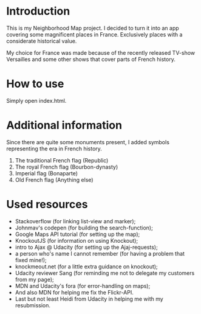 # Introduction

This is my Neighborhood Map project. I decided to turn it into an app
covering some magnificent places in France. Exclusively places with
a considerate historical value.

My choice for France was made because of the recently released TV-show
Versailles and some other shows that cover parts of French history.

# How to use

Simply open index.html.

# Additional information

Since there are quite some monuments present, I added symbols
representing the era in French history. 

1. The traditional French flag (Republic)
2. The royal French flag (Bourbon-dynasty)
3. Imperial flag (Bonaparte)
4. Old French flag (Anything else)

# Used resources

* Stackoverflow (for linking list-view and marker);
* Johnmav's codepen (for building the search-function);
* Google Maps API tutorial (for setting up the map);
* KnockoutJS (for information on using Knockout);
* intro to Ajax @ Udacity (for setting up the Ajaj-requests);
* a person who's name I cannot remember (for having a problem that fixed mine!);
* knockmeout.net (for a little extra guidance on knockout);
* Udacity reviewer Sang (for reminding me not to delegate my customers from my page);
* MDN and Udacity's fora (for error-handling on maps);
* And also MDN for helping me fix the Flickr-API.
* Last but not least Heidi from Udacity in helping me with my resubmission.

